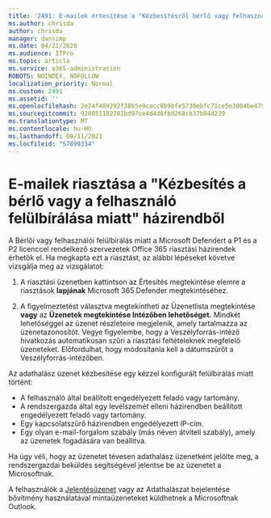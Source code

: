 ```yaml
---
title: '2491: E-mailek értesítése a "Kézbesítésről bérlő vagy felhasználó felülbírálása miatt" házirendről'
ms.author: chrisda
author: chrisda
manager: dansimp
ms.date: 04/21/2020
ms.audience: ITPro
ms.topic: article
ms.service: o365-administration
ROBOTS: NOINDEX, NOFOLLOW
localization_priority: Normal
ms.custom: 2491
ms.assetid: ''
ms.openlocfilehash: 2e24f489292f38b5e9cacc8b9bfe5730ebfc71ce5e3004be479134ef6c791a12
ms.sourcegitcommit: 920051182781bd97ce4d4d6fbd268cb37b84d239
ms.translationtype: MT
ms.contentlocale: hu-HU
ms.lasthandoff: 08/11/2021
ms.locfileid: "57899334"
---
```

# <a name="alert-email-messages-from-the-phish-delivered-due-to-tenant-or-user-override-policy"></a>E-mailek riasztása a "Kézbesítés a bérlő vagy a felhasználó felülbírálása miatt" házirendből

A Bérlői  vagy felhasználói felülbírálás miatt a Microsoft Defendert a P1 és a P2 licenccel rendelkező szervezetek Office 365 riasztási házirendek érhetők el. Ha megkapta ezt a riasztást, az alábbi lépéseket követve vizsgálja meg az vizsgálatot:

1. A riasztási üzenetben kattintson az Értesítés megtekintése elemre a riasztások **lapjának** Microsoft 365 Defender megtekintéséhez. 

2. A figyelmeztetést választva megtekintheti az Üzenetlista megtekintése **vagy** az **Üzenetek megtekintése Intézőben lehetőséget.** Mindkét lehetőséggel az üzenet részleteire megjelenik, amely tartalmazza az üzenetazonosítót. Vegye figyelembe, hogy a Veszélyforrás-intéző hivatkozás automatikusan szűri a riasztási feltételeknek megfelelő üzeneteket. Előfordulhat, hogy módosítania kell a dátumszűrőt a Veszélyforrás-intézőben.

Az adathalász üzenet kézbesítése egy kézzel konfigurált felülbírálás miatt történt:

- A felhasználó által beállított engedélyezett feladó vagy tartomány.
- A rendszergazda által egy levélszemét elleni házirendben beállított engedélyezett feladó vagy tartomány.
- Egy kapcsolatszűrő házirendben engedélyezett IP-cím.
- Egy olyan e-mail-forgalom szabály (más néven átviteli szabály), amely az üzenetek fogadására van beállítva.

Ha úgy véli, hogy az üzenetet [](https://docs.microsoft.com/microsoft-365/security/office-365-security/admin-submission) tévesen adathalász üzenetként jelölte meg, a rendszergazdai beküldés segítségével jelentse be az üzenetet a Microsoftnak.

A felhasználók a [Jelentésüzenet](https://docs.microsoft.com/microsoft-365/security/office-365-security/enable-the-report-message-add-in) vagy az Adathalászat bejelentése bővítmény használatával mintaüzeneteket küldhetnek a Microsoftnak Outlook.
